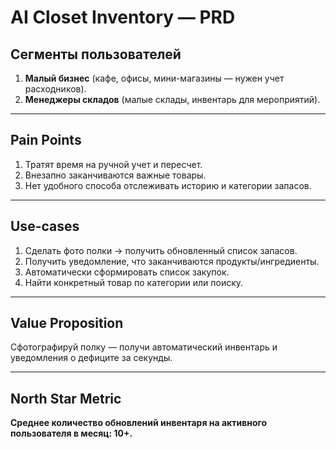 # AI Closet Inventory — PRD

## Сегменты пользователей
1. **Малый бизнес** (кафе, офисы, мини-магазины — нужен учет расходников).  
2. **Менеджеры складов** (малые склады, инвентарь для мероприятий).  

---

## Pain Points
1. Тратят время на ручной учет и пересчет.  
2. Внезапно заканчиваются важные товары.  
3. Нет удобного способа отслеживать историю и категории запасов.  

---

## Use-cases
1. Сделать фото полки → получить обновленный список запасов.  
2. Получить уведомление, что заканчиваются продукты/ингредиенты.  
3. Автоматически сформировать список закупок.  
4. Найти конкретный товар по категории или поиску.  

---

## Value Proposition
Сфотографируй полку — получи автоматический инвентарь и уведомления о дефиците за секунды.  

---

## North Star Metric
**Среднее количество обновлений инвентаря на активного пользователя в месяц: 10+.**
